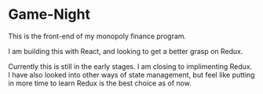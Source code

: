 # Game-Night

This is the front-end of my monopoly finance program.  

I am building this with React, and looking to get a better grasp on Redux.

Currently this is still in the early stages.  I am closing to implimenting Redux.  I have also looked into other ways of state management, but feel like putting in more time to learn Redux is the best choice as of now.

